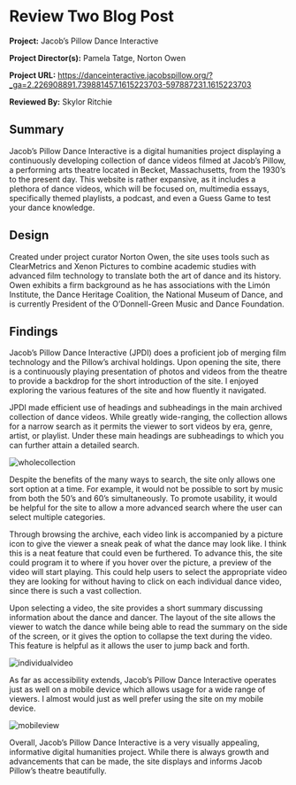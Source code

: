 # Review Two Blog Post

**Project:**
Jacob’s Pillow Dance Interactive

**Project Director(s):**
Pamela Tatge, Norton Owen

**Project URL:**
https://danceinteractive.jacobspillow.org/?_ga=2.226908891.739881457.1615223703-597887231.1615223703 

**Reviewed By:**
Skylor Ritchie

## Summary
Jacob’s Pillow Dance Interactive is a digital humanities project displaying a continuously developing collection of dance videos filmed at Jacob’s Pillow, a performing arts theatre located in Becket, Massachusetts, from the 1930’s to the present day. This website is rather expansive, as it includes a plethora of dance videos, which will be focused on, multimedia essays, specifically themed playlists, a podcast, and even a Guess Game to test your dance knowledge.

## Design
Created under project curator Norton Owen, the site uses tools such as ClearMetrics and Xenon Pictures to combine academic studies with advanced film technology to translate both the art of dance and its history. Owen exhibits a firm background as he has associations with the Limón Institute, the Dance Heritage Coalition, the National Museum of Dance, and is currently President of the O’Donnell-Green Music and Dance Foundation.

## Findings
Jacob’s Pillow Dance Interactive (JPDI) does a proficient job of merging film technology and the Pillow’s archival holdings. Upon opening the site, there is a continuously playing presentation of photos and videos from the theatre to provide a backdrop for the short introduction of the site. I enjoyed exploring the various features of the site and how fluently it navigated. 

JPDI made efficient use of headings and subheadings in the main archived collection of dance videos. While greatly wide-ranging, the collection allows for a narrow search as it permits the viewer to sort videos by era, genre, artist, or playlist. Under these main headings are subheadings to which you can further attain a detailed search.

![wholecollection](https://ritchieskylor.github.io/RitchieSkylor/images/wholecollection.png)

Despite the benefits of the many ways to search, the site only allows one sort option at a time. For example, it would not be possible to sort by music from both the 50’s and 60’s simultaneously. To promote usability, it would be helpful for the site to allow a more advanced search where the user can select multiple categories.

Through browsing the archive, each video link is accompanied by a picture icon to give the viewer a sneak peak of what the dance may look like. I think this is a neat feature that could even be furthered. To advance this, the site could program it to where if you hover over the picture, a preview of the video will start playing. This could help users to select the appropriate video they are looking for without having to click on each individual dance video, since there is such a vast collection.

Upon selecting a video, the site provides a short summary discussing information about the dance and dancer. The layout of the site allows the viewer to watch the dance while being able to read the summary on the side of the screen, or it gives the option to collapse the text during the video. This feature is helpful as it allows the user to jump back and forth.

![individualvideo](https://ritchieskylor.github.io/RitchieSkylor/images/individualvideo.png)

As far as accessibility extends, Jacob’s Pillow Dance Interactive operates just as well on a mobile device which allows usage for a wide range of viewers. I almost would just as well prefer using the site on my mobile device.

![mobileview](https://ritchieskylor.github.io/RitchieSkylor/images/mobileview.PNG)

Overall, Jacob’s Pillow Dance Interactive is a very visually appealing, informative digital humanities project. While there is always growth and advancements that can be made, the site displays and informs Jacob Pillow’s theatre beautifully.
